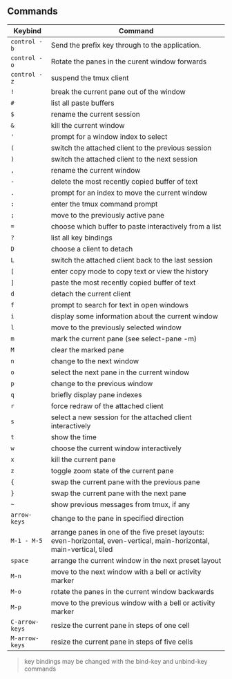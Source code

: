 ## Commands
Keybind | Command
-|-
`control - b` | Send the prefix key through to the application.
`control - o` | Rotate the panes in the curent window forwards
`control - z` | suspend the tmux client
`!` | break the current pane out of the window
`#` | list all paste buffers
`$` | rename the current session
`&` | kill the current window
`'` | prompt for a window index to select
`(` | switch the attached client to the previous session
`)` | switch the attached client to the next session
`,` | rename the current window
`-` | delete the most recently copied buffer of text
`.` | prompt for an index to move the current window
`:` | enter the tmux command prompt
`;` | move to the previously active pane
`=` | choose which buffer to paste interactively from a list
`?` | list all key bindings
`D` | choose a client to detach
`L` | switch the attached client back to the last session
`[` | enter copy mode to copy text or view the history
`]` | paste the most recently copied buffer of text
`d` | detach the current client
`f` | prompt to search for text in open windows
`i` | display some information about the current window
`l` | move to the previously selected window
`m` | mark the current pane (see select-pane -m)
`M` | clear the marked pane
`n` | change to the next window
`o` | select the next pane in the current window
`p` | change to the previous window
`q` | briefly display pane indexes
`r` | force redraw of the attached client
`s` | select a new session for the attached client interactively
`t` | show the time
`w` | choose the current window interactively
`x` | kill the current pane
`z` | toggle zoom state of the current pane
`{` | swap the current pane with the previous pane
`}` | swap the current pane with the next pane
`~` | show previous messages from tmux, if any
`arrow-keys` | change to the pane in specified direction
`M-1 - M-5` | arrange panes in one of the five preset layouts: even-horizontal, even-vertical, main-horizontal, main-vertical, tiled
`space` | arrange the current window in the next preset layout
`M-n` | move to the next window with a bell or activity marker
`M-o` | rotate the panes in the current window backwards
`M-p` | move to the previous window with a bell or activity marker
`C-arrow-keys` | resize the current pane in steps of one cell
`M-arrow-keys` | resize the current pane in steps of five cells


> key bindings may be changed with the bind-key and unbind-key commands
